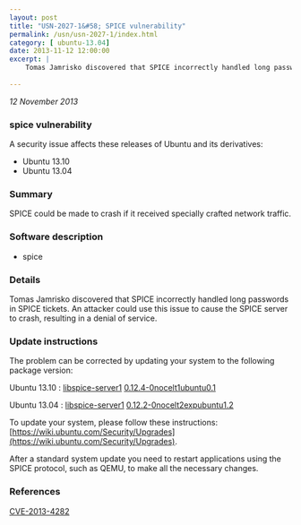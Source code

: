 ```yaml
---
layout: post
title: "USN-2027-1&#58; SPICE vulnerability"
permalink: /usn/usn-2027-1/index.html
category: [ ubuntu-13.04]
date: 2013-11-12 12:00:00
excerpt: |
    Tomas Jamrisko discovered that SPICE incorrectly handled long passwords in SPICE tickets. An attacker could use this issue to cause the SPICE server to crash, resulting in a denial of service. 
    
--- 
```

 
 

*12 November 2013*

### spice vulnerability

A security issue affects these releases of Ubuntu and its derivatives:

* Ubuntu 13.10
* Ubuntu 13.04

### Summary

SPICE could be made to crash if it received specially crafted network traffic.

### Software description

* spice 

### Details

Tomas Jamrisko discovered that SPICE incorrectly handled long passwords in SPICE tickets. An attacker could use this issue to cause the SPICE server to crash, resulting in a denial of service. 

### Update instructions

The problem can be corrected by updating your system to the following package version:

Ubuntu 13.10
 : [libspice-server1](https://launchpad.net/ubuntu/+source/spice) <span> [0.12.4-0nocelt1ubuntu0.1](https://launchpad.net/ubuntu/+source/spice/0.12.4-0nocelt1ubuntu0.1) </span> 

Ubuntu 13.04
 : [libspice-server1](https://launchpad.net/ubuntu/+source/spice) <span> [0.12.2-0nocelt2expubuntu1.2](https://launchpad.net/ubuntu/+source/spice/0.12.2-0nocelt2expubuntu1.2) </span> 

To update your system, please follow these instructions: [https://wiki.ubuntu.com/Security/Upgrades](https://wiki.ubuntu.com/Security/Upgrades).

After a standard system update you need to restart applications using the SPICE protocol, such as QEMU, to make all the necessary changes. 

### References

 
 [CVE-2013-4282](http://people.ubuntu.com/~ubuntu-security/cve/CVE-2013-4282)
 

